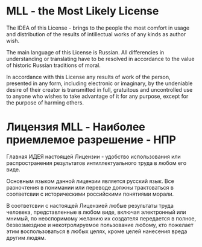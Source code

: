 # MLL - the Most Likely License

The IDEA of this License - brings to the people the most 
comfort in usage and distribution of the results of intillectual
 works of any kinds as author wish.

The main language of this License is Russian. All differencies in understanding or translating 
have to be resolved in accordance to the value of historic Russian traditions of moral.

In accordance with this License any results of work of the person, presented in any form,
including electronic or imaginary, by the undeniable desire of their creator is transmitted in full,
gratuitous and uncontrolled use to anyone who wishes to take advantage of it for any purpose,
except for the purpose of harming others.

# Лицензия MLL - Наиболее приемлемое разрешение - НПР

Главная ИДЕЯ настоящей Лицензии - удобство использования или распространения 
результатов интиллектуального труда в любом его виде.

Основным языком данной лицензии является русский язык. Все разночтения в понимании или переводе
должны трактоваться в соответсвии с историческими российскими понятиями морали.

В соответсвии с настоящей Лицензией любые результаты труда человека, представленные в любом виде,
включая электронный или мнимый, по неоспоримому желанию их создателя передается в полное, 
безвозмездное и некотролируемое пользование любому, кто пожелает этим воспользоваться в любых целях, 
кроме целей нанесения вреда другим людям.
